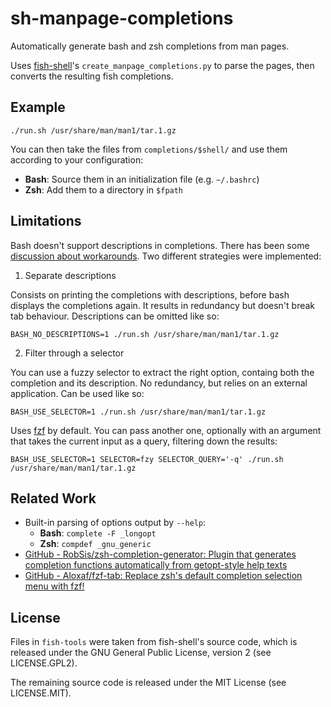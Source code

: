 # sh-manpage-completions

Automatically generate bash and zsh completions from man pages.

Uses [fish-shell](https://github.com/fish-shell/fish-shell)'s `create_manpage_completions.py` to parse the pages, then converts the resulting fish completions.

## Example

```
./run.sh /usr/share/man/man1/tar.1.gz
```

You can then take the files from `completions/$shell/` and use them according to your configuration:

- **Bash**: Source them in an initialization file (e.g. `~/.bashrc`)
- **Zsh**: Add them to a directory in `$fpath`

## Limitations

Bash doesn't support descriptions in completions. There has been some [discussion about workarounds](https://stackoverflow.com/questions/7267185/bash-autocompletion-add-description-for-possible-completions). Two different strategies were implemented:

1. Separate descriptions

Consists on printing the completions with descriptions, before bash displays the completions again. It results in redundancy but doesn't break tab behaviour. Descriptions can be omitted like so:

```
BASH_NO_DESCRIPTIONS=1 ./run.sh /usr/share/man/man1/tar.1.gz
```

2. Filter through a selector

You can use a fuzzy selector to extract the right option, containg both the completion and its description. No redundancy, but relies on an external application. Can be used like so:

```
BASH_USE_SELECTOR=1 ./run.sh /usr/share/man/man1/tar.1.gz
```

Uses [fzf](https://github.com/junegunn/fzf) by default. You can pass another one, optionally with an argument that takes the current input as a query, filtering down the results:

```
BASH_USE_SELECTOR=1 SELECTOR=fzy SELECTOR_QUERY='-q' ./run.sh /usr/share/man/man1/tar.1.gz
```

## Related Work

- Built-in parsing of options output by `--help`:
    - **Bash**: `complete -F _longopt`
    - **Zsh**: `compdef _gnu_generic`
- [GitHub \- RobSis/zsh\-completion\-generator: Plugin that generates completion functions automatically from getopt\-style help texts](https://github.com/RobSis/zsh-completion-generator)
- [GitHub \- Aloxaf/fzf\-tab: Replace zsh&#39;s default completion selection menu with fzf!](https://github.com/Aloxaf/fzf-tab)

## License

Files in `fish-tools` were taken from fish-shell's source code, which is released under the GNU General Public License, version 2 (see LICENSE.GPL2).

The remaining source code is released under the MIT License (see LICENSE.MIT).
